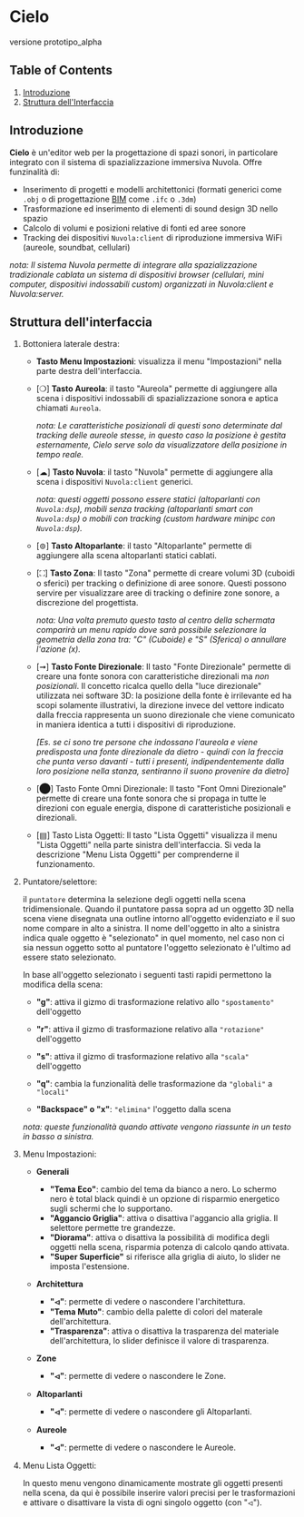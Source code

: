 # Cielo

versione prototipo_alpha

## Table of Contents
1. [Introduzione](#introduzione)
2. [Struttura dell'Interfaccia](#struttura-dellinterfaccia)

## Introduzione

**Cielo** è un'editor web per la progettazione di spazi sonori, in particolare integrato con il sistema di spazializzazione immersiva Nuvola. Offre funzinalità di:

- Inserimento di progetti e modelli architettonici (formati generici come `.obj` o di progettazione [BIM](https://it.wikipedia.org/wiki/Building_Information_Modeling) come `.ifc` o `.3dm`)
- Trasformazione ed inserimento di elementi di sound design 3D nello spazio
- Calcolo di volumi e posizioni relative di fonti ed aree sonore
- Tracking dei dispositivi `Nuvola:client` di riproduzione immersiva WiFi (aureole, soundbat, cellulari)

*nota: Il sistema Nuvola permette di integrare alla spazializzazione tradizionale cablata un sistema di dispositivi browser (cellulari, mini computer, dispositivi indossabili custom) organizzati in Nuvola:client e Nuvola:server.*

## Struttura dell'interfaccia

1. Bottoniera laterale destra:
   - **Tasto Menu Impostazioni**: visualizza il menu "Impostazioni" nella parte destra dell'interfaccia.
   - [❍] **Tasto Aureola**: il tasto "Aureola" permette di aggiungere alla scena i dispositivi indossabili di spazializzazione sonora e aptica chiamati `Aureola`.

     *nota: Le caratteristiche posizionali di questi sono determinate dal tracking delle aureole stesse, in questo caso la posizione è gestita esternamente, Cielo serve solo da visualizzatore della posizione in tempo reale.*
     
   - [☁] **Tasto Nuvola**: il tasto "Nuvola" permette di aggiungere alla scena i dispositivi `Nuvola:client` generici.
  
     *nota: questi oggetti possono essere statici (altoparlanti con `Nuvola:dsp`), mobili senza tracking (altoparlanti smart con `Nuvola:dsp`) o mobili con tracking (custom hardware minipc con `Nuvola:dsp`).*
     
   - [⊚] **Tasto Altoparlante**: il tasto "Altoparlante" permette di aggiungere alla scena altoparlanti statici cablati.
     
   - [⛶] **Tasto Zona**: Il tasto "Zona" permette di creare volumi 3D (cuboidi o sferici) per tracking o definizione di aree sonore. Questi possono servire per visualizzare aree di tracking o definire zone sonore, a discrezione del progettista.

     *nota: Una volta premuto questo tasto al centro della schermata comparirà un menu rapido dove sarà possibile selezionare la geometria della zona tra: "C" (Cuboide) e "S" (Sferica) o annullare l'azione (x).*
     
   - [➞] **Tasto Fonte Direzionale**: Il tasto "Fonte Direzionale" permette di creare una fonte sonora con caratteristiche direzionali ma *non posizionali*. Il concetto ricalca quello della "luce direzionale" utilizzata nei software 3D: la posizione della fonte è irrilevante ed ha scopi solamente illustrativi, la direzione invece del vettore indicato dalla freccia rappresenta un suono direzionale che viene comunicato in maniera identica a tutti i dispositivi di riproduzione.
     
     *[Es. se ci sono tre persone che indossano l'aureola e viene predisposta una fonte direzionale da dietro - quindi con la freccia che punta verso davanti - tutti i presenti, indipendentemente dalla loro posizione nella stanza, sentiranno il suono provenire da dietro]*
     
   - [⬤] Tasto Fonte Omni Direzionale: Il tasto "Font Omni Direzionale" permette di creare una fonte sonora che si propaga in tutte le direzioni con eguale energia, dispone di caratteristiche posizionali e direzionali.
     
   - [▤] Tasto Lista Oggetti: Il tasto "Lista Oggetti" visualizza il menu "Lista Oggetti" nella parte sinistra dell'interfaccia. Si veda la descrizione "Menu Lista Oggetti" per comprenderne il funzionamento.

1. Puntatore/selettore:
   
   il `puntatore` determina la selezione degli oggetti nella scena tridimensionale. Quando il puntatore passa sopra ad un oggetto 3D nella scena viene disegnata una outline intorno all'oggetto evidenziato e il suo nome compare in alto a sinistra. Il nome dell'oggetto in alto a sinistra indica quale oggetto è "selezionato" in quel momento, nel caso non ci sia nessun oggetto sotto al puntatore l'oggetto selezionato è l'ultimo ad essere stato selezionato.
  
   In base all'oggetto selezionato i seguenti tasti rapidi permettono la modifica della scena:
   
   - **"g"**: attiva il gizmo di trasformazione relativo allo `"spostamento"` dell'oggetto
     
   - **"r"**: attiva il gizmo di trasformazione relativo alla `"rotazione"` dell'oggetto
     
   - **"s"**: attiva il gizmo di trasformazione relativo alla `"scala"` dell'oggetto
     
   - **"q"**: cambia la funzionalità delle trasformazione da `"globali"` a `"locali"`
     
   - **"Backspace" o "x"**: `"elimina"` l'oggetto dalla scena

   *nota: queste funzionalità quando attivate vengono riassunte in un testo in basso a sinistra.*

4. Menu Impostazioni:

   - **Generali**
      - **"Tema Eco"**: cambio del tema da bianco a nero. Lo schermo nero è total black quindi è un opzione di risparmio energetico sugli schermi che lo supportano.
      - **"Aggancio Griglia"**: attiva o disattiva l'aggancio alla griglia. Il selettore permette tre grandezze.
      - **"Diorama"**: attiva o disattiva la possibilità di modifica degli oggetti nella scena, risparmia potenza di calcolo qando attivata.
      - **"Super Superficie"** si riferisce alla griglia di aiuto, lo slider ne imposta l'estensione.

   - **Architettura**
     - **"⏿"**: permette di vedere o nascondere l'architettura.
      - **"Tema Muto"**: cambio della palette di colori del materale dell'architettura.
      - **"Trasparenza"**: attiva o disattiva la trasparenza del materiale dell'architettura, lo slider definisce il valore di trasparenza.

   - **Zone**
      - **"⏿"**: permette di vedere o nascondere le Zone.
        
   - **Altoparlanti**
      - **"⏿"**: permette di vedere o nascondere gli Altoparlanti.
        
   - **Aureole**
     - **"⏿"**: permette di vedere o nascondere le Aureole.

5. Menu Lista Oggetti:
   
   In questo menu vengono dinamicamente mostrate gli oggetti presenti nella scena, da qui è possibile inserire valori precisi per le trasformazioni e attivare o disattivare la vista di ogni singolo oggetto (con "⏿").
